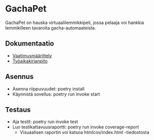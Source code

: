 # GachaPet
GachaPet on hauska virtuaalilemmikkipeli, jossa pelaaja voi hankkia lemmikilleen tavaroita gacha-automaateista.


## Dokumentaatio
* [Vaatimusmäärittely](https://github.com/oonarauhala/ot-harjoitustyo/blob/master/dokumentaatio/vaatimusmaarittely.md)
* [Työaikakirjanpito](https://github.com/oonarauhala/ot-harjoitustyo/blob/master/dokumentaatio/ty%C3%B6aikakirjanpito.md)

## Asennus
* Asenna riippuvuudet: poetry install
* Käynnistä sovellus: poetry run invoke start

## Testaus
* Aja testit: poetry run invoke test
* Luo testikattavuusraportti: poetry run invoke coverage-report
    * Visuaalisen raportin voi katsoa htmlcov/index.html -tiedostosta